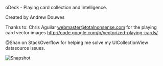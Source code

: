 oDeck - Playing card collection and intelligence.

Created by Andrew Douwes

Thanks to:
Chris Aguilar webmaster@totalnonsense.com for the playing card vector images
              http://code.google.com/p/vectorized-playing-cards/

@Shan on StackOverflow for helping me solve my UICollectionView datasource issues.


![Snapshot](/oDeck0607.gif)
